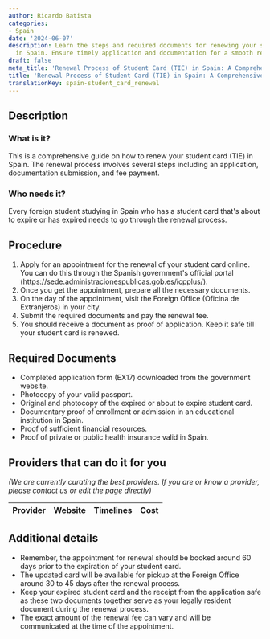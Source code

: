 ```yaml
---
author: Ricardo Batista
categories:
- Spain
date: '2024-06-07'
description: Learn the steps and required documents for renewing your student card
  in Spain. Ensure timely application and documentation for a smooth renewal experience.
draft: false
meta_title: 'Renewal Process of Student Card (TIE) in Spain: A Comprehensive Guide'
title: 'Renewal Process of Student Card (TIE) in Spain: A Comprehensive Guide'
translationKey: spain-student_card_renewal
---
```



## Description
### What is it?
This is a comprehensive guide on how to renew your student card (TIE) in Spain. The renewal process involves several steps including an application, documentation submission, and fee payment.

### Who needs it?
Every foreign student studying in Spain who has a student card that's about to expire or has expired needs to go through the renewal process.

## Procedure
1. Apply for an appointment for the renewal of your student card online. You can do this through the Spanish government's official portal (https://sede.administracionespublicas.gob.es/icpplus/).
2. Once you get the appointment, prepare all the necessary documents.
3. On the day of the appointment, visit the Foreign Office (Oficina de Extranjeros) in your city.
4. Submit the required documents and pay the renewal fee.
5. You should receive a document as proof of application. Keep it safe till your student card is renewed.

## Required Documents
- Completed application form (EX17) downloaded from the government website.
- Photocopy of your valid passport.
- Original and photocopy of the expired or about to expire student card.
- Documentary proof of enrollment or admission in an educational institution in Spain.
- Proof of sufficient financial resources.
- Proof of private or public health insurance valid in Spain.

## Providers that can do it for you

_(We are currently curating the best providers. If you are or know a provider, please contact us or edit the page directly)_

| Provider        |     Website     |     Timelines    |       Cost      |
| --------------- | --------------- |  :-------------: | :-------------: |

## Additional details
- Remember, the appointment for renewal should be booked around 60 days prior to the expiration of your student card. 
- The updated card will be available for pickup at the Foreign Office around 30 to 45 days after the renewal process.
- Keep your expired student card and the receipt from the application safe as these two documents together serve as your legally resident document during the renewal process.
- The exact amount of the renewal fee can vary and will be communicated at the time of the appointment.